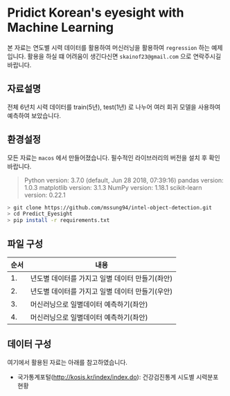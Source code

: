 # Pridict Korean's eyesight with Machine Learning 

본 자료는 연도별 시력 데이터를 활용하여 머신러닝을 활용하여 `regression` 하는 예제 입니다. 
활용을 하실 떄 어려움이 생긴다신면 `skainof23@gmail.com` 으로 연락주시길 바랍니다. 


## 자료설명 
전체 6년치 시력 데이터를  train(5년), test(1년) 로 나누어 여러 회귀 모델을 사용하여 예측하여 보았습니다.


## 환경설정
모든 자료는 `macos` 에서 만들어졌습니다. 필수적인 라이브러리의 버전을 설치 후 확인 바랍니다.

> Python version: 3.7.0 (default, Jun 28 2018, 07:39:16) 
> pandas version: 1.0.3
> matplotlib version: 3.1.3
> NumPy version: 1.18.1
> scikit-learn version: 0.22.1

```bash
> git clone https://github.com/mssung94/intel-object-detection.git
> cd Predict_Eyesight
> pip install -r requirements.txt
```

## 파일 구성 
|순서|내용|
|---|---|
|1. |년도별 데이터를 가지고 일별 데이터 만들기(좌안)|
|2. |년도별 데이터를 가지고 일별 데이터 만들기(우안)|
|3. |머신러닝으로 일별데이터 예측하기(좌안)|
|4. |머신러닝으로 일별데이터 예측하기(좌안)|


## 데이터 구성 
여기에서 활용된 자료는 아래를 참고하였습니다.
-  국가통계포털(http://kosis.kr/index/index.do): 건강검진통계 시도별 시력분포 현황